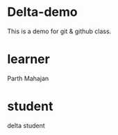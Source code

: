 # Delta-demo
This is a demo for git &amp; github class.

# learner
  Parth Mahajan
# student
  delta student